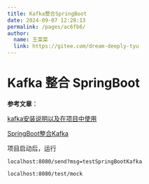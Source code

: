```yaml
---
title: Kafka整合SpringBoot
date: 2024-09-07 12:28:13
permalink: /pages/ac6fb6/
author: 
  name: 王菜菜
  link: https://gitee.com/dream-deeply-tyu
---
```

# Kafka 整合 SpringBoot

**参考文章**：

[kafka安装说明以及在项目中使用](https://jishuzhan.net/article/1693427405168840705)

[SpringBoot整合Kafka](https://blog.csdn.net/qq_43631716/article/details/120024681)

项目启动后，运行

```url
localhost:8080/send?msg=testSpringBootKafka

localhost:8080/test/mock
```

